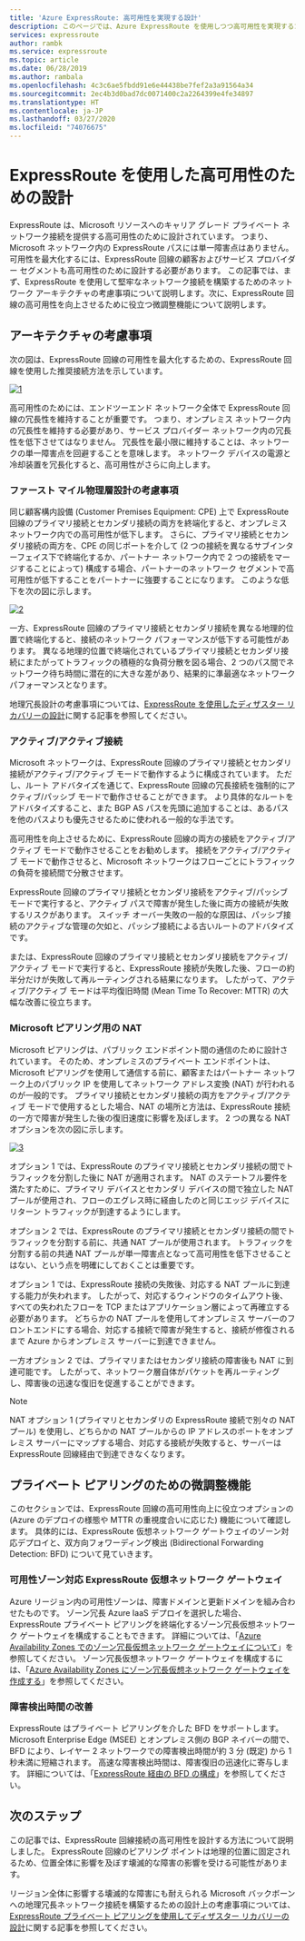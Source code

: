 ```yaml
---
title: 'Azure ExpressRoute: 高可用性を実現する設計'
description: このページでは、Azure ExpressRoute を使用しつつ高可用性を実現するためのアーキテクチャ上の推奨事項を示します。
services: expressroute
author: rambk
ms.service: expressroute
ms.topic: article
ms.date: 06/28/2019
ms.author: rambala
ms.openlocfilehash: 4c3c6ae5fbdd91e6e44438be7fef2a3a91564a34
ms.sourcegitcommit: 2ec4b3d0bad7dc0071400c2a2264399e4fe34897
ms.translationtype: HT
ms.contentlocale: ja-JP
ms.lasthandoff: 03/27/2020
ms.locfileid: "74076675"
---
```

# <a name="designing-for-high-availability-with-expressroute"></a>ExpressRoute を使用した高可用性のための設計

ExpressRoute は、Microsoft リソースへのキャリア グレード プライベート ネットワーク接続を提供する高可用性のために設計されています。 つまり、Microsoft ネットワーク内の ExpressRoute パスには単一障害点はありません。 可用性を最大化するには、ExpressRoute 回線の顧客およびサービス プロバイダー セグメントも高可用性のために設計する必要があります。 この記事では、まず、ExpressRoute を使用して堅牢なネットワーク接続を構築するためのネットワーク アーキテクチャの考慮事項について説明します。次に、ExpressRoute 回線の高可用性を向上させるために役立つ微調整機能について説明します。


## <a name="architecture-considerations"></a>アーキテクチャの考慮事項

次の図は、ExpressRoute 回線の可用性を最大化するための、ExpressRoute 回線を使用した推奨接続方法を示しています。

 [![1]][1]

高可用性のためには、エンドツーエンド ネットワーク全体で ExpressRoute 回線の冗長性を維持することが重要です。 つまり、オンプレミス ネットワーク内の冗長性を維持する必要があり、サービス プロバイダー ネットワーク内の冗長性を低下させてはなりません。 冗長性を最小限に維持することは、ネットワークの単一障害点を回避することを意味します。 ネットワーク デバイスの電源と冷却装置を冗長化すると、高可用性がさらに向上します。

### <a name="first-mile-physical-layer-design-considerations"></a>ファースト マイル物理層設計の考慮事項

 同じ顧客構内設備 (Customer Premises Equipment: CPE) 上で ExpressRoute 回線のプライマリ接続とセカンダリ接続の両方を終端化すると、オンプレミス ネットワーク内での高可用性が低下します。 さらに、プライマリ接続とセカンダリ接続の両方を、CPE の同じポートを介して (2 つの接続を異なるサブインターフェイス下で終端化するか、パートナー ネットワーク内で 2 つの接続をマージすることによって) 構成する場合、パートナーのネットワーク セグメントで高可用性が低下することをパートナーに強要することになります。 このような低下を次の図に示します。

[![2]][2]

一方、ExpressRoute 回線のプライマリ接続とセカンダリ接続を異なる地理的位置で終端化すると、接続のネットワーク パフォーマンスが低下する可能性があります。 異なる地理的位置で終端化されているプライマリ接続とセカンダリ接続にまたがってトラフィックの積極的な負荷分散を図る場合、2 つのパス間でネットワーク待ち時間に潜在的に大きな差があり、結果的に準最適なネットワーク パフォーマンスとなります。 

地理冗長設計の考慮事項については、[ExpressRoute を使用したディザスター リカバリーの設計][DR]に関する記事を参照してください。

### <a name="active-active-connections"></a>アクティブ/アクティブ接続

Microsoft ネットワークは、ExpressRoute 回線のプライマリ接続とセカンダリ接続がアクティブ/アクティブ モードで動作するように構成されています。 ただし、ルート アドバタイズを通じて、ExpressRoute 回線の冗長接続を強制的にアクティブ/パッシブ モードで動作させることができます。 より具体的なルートをアドバタイズすること、また BGP AS パスを先頭に追加することは、あるパスを他のパスよりも優先させるために使われる一般的な手法です。

高可用性を向上させるために、ExpressRoute 回線の両方の接続をアクティブ/アクティブ モードで動作させることをお勧めします。 接続をアクティブ/アクティブ モードで動作させると、Microsoft ネットワークはフローごとにトラフィックの負荷を接続間で分散させます。

ExpressRoute 回線のプライマリ接続とセカンダリ接続をアクティブ/パッシブ モードで実行すると、アクティブ パスで障害が発生した後に両方の接続が失敗するリスクがあります。 スイッチ オーバー失敗の一般的な原因は、パッシブ接続のアクティブな管理の欠如と、パッシブ接続による古いルートのアドバタイズです。

または、ExpressRoute 回線のプライマリ接続とセカンダリ接続をアクティブ/アクティブ モードで実行すると、ExpressRoute 接続が失敗した後、フローの約半分だけが失敗して再ルーティングされる結果になります。 したがって、アクティブ/アクティブ モードは平均復旧時間 (Mean Time To Recover: MTTR) の大幅な改善に役立ちます。

### <a name="nat-for-microsoft-peering"></a>Microsoft ピアリング用の NAT 

Microsoft ピアリングは、パブリック エンドポイント間の通信のために設計されています。 そのため、オンプレミスのプライベート エンドポイントは、Microsoft ピアリングを使用して通信する前に、顧客またはパートナー ネットワーク上のパブリック IP を使用してネットワーク アドレス変換 (NAT) が行われるのが一般的です。 プライマリ接続とセカンダリ接続の両方をアクティブ/アクティブ モードで使用するとした場合、NAT の場所と方法は、ExpressRoute 接続の一方で障害が発生した後の復旧速度に影響を及ぼします。 2 つの異なる NAT オプションを次の図に示します。

[![3]][3]

オプション 1 では、ExpressRoute のプライマリ接続とセカンダリ接続の間でトラフィックを分割した後に NAT が適用されます。 NAT のステートフル要件を満たすために、プライマリ デバイスとセカンダリ デバイスの間で独立した NAT プールが使用され、フローのエグレス時に経由したのと同じエッジ デバイスにリターン トラフィックが到達するようにします。

オプション 2 では、ExpressRoute のプライマリ接続とセカンダリ接続の間でトラフィックを分割する前に、共通 NAT プールが使用されます。 トラフィックを分割する前の共通 NAT プールが単一障害点となって高可用性を低下させることはない、という点を明確にしておくことは重要です。

オプション 1 では、ExpressRoute 接続の失敗後、対応する NAT プールに到達する能力が失われます。 したがって、対応するウィンドウのタイムアウト後、すべての失われたフローを TCP またはアプリケーション層によって再確立する必要があります。 どちらかの NAT プールを使用してオンプレミス サーバーのフロントエンドにする場合、対応する接続で障害が発生すると、接続が修復されるまで Azure からオンプレミス サーバーに到達できません。

一方オプション 2 では、プライマリまたはセカンダリ接続の障害後も NAT に到達可能です。 したがって、ネットワーク層自体がパケットを再ルーティングし、障害後の迅速な復旧を促進することができます。 

> [!NOTE]
> NAT オプション 1 (プライマリとセカンダリの ExpressRoute 接続で別々の NAT プール) を使用し、どちらかの NAT プールからの IP アドレスのポートをオンプレミス サーバーにマップする場合、対応する接続が失敗すると、サーバーは ExpressRoute 回線経由で到達できなくなります。
> 

## <a name="fine-tuning-features-for-private-peering"></a>プライベート ピアリングのための微調整機能

このセクションでは、ExpressRoute 回線の高可用性向上に役立つオプションの (Azure のデプロイの様態や MTTR の重視度合いに応じた) 機能について確認します。 具体的には、ExpressRoute 仮想ネットワーク ゲートウェイのゾーン対応デプロイと、双方向フォワーディング検出 (Bidirectional Forwarding Detection: BFD) について見ていきます。

### <a name="availability-zone-aware-expressroute-virtual-network-gateways"></a>可用性ゾーン対応 ExpressRoute 仮想ネットワーク ゲートウェイ

Azure リージョン内の可用性ゾーンは、障害ドメインと更新ドメインを組み合わせたものです。 ゾーン冗長 Azure IaaS デプロイを選択した場合、ExpressRoute プライベート ピアリングを終端化するゾーン冗長仮想ネットワーク ゲートウェイを構成することもできます。 詳細については、「[Azure Availability Zones でのゾーン冗長仮想ネットワーク ゲートウェイについて][zone redundant vgw]」を参照してください。 ゾーン冗長仮想ネットワーク ゲートウェイを構成するには、「[Azure Availability Zones にゾーン冗長仮想ネットワーク ゲートウェイを作成する][conf zone redundant vgw]」を参照してください。

### <a name="improving-failure-detection-time"></a>障害検出時間の改善

ExpressRoute はプライベート ピアリングを介した BFD をサポートします。 Microsoft Enterprise Edge (MSEE) とオンプレミス側の BGP ネイバーの間で、BFD により、レイヤー 2 ネットワークでの障害検出時間が約 3 分 (既定) から 1 秒未満に短縮されます。 高速な障害検出時間は、障害復旧の迅速化に寄与します。 詳細については、「[ExpressRoute 経由の BFD の構成][BFD]」を参照してください。

## <a name="next-steps"></a>次のステップ

この記事では、ExpressRoute 回線接続の高可用性を設計する方法について説明しました。 ExpressRoute 回線のピアリング ポイントは地理的位置に固定されるため、位置全体に影響を及ぼす壊滅的な障害の影響を受ける可能性があります。 

リージョン全体に影響する壊滅的な障害にも耐えられる Microsoft バックボーンへの地理冗長ネットワーク接続を構築するための設計上の考慮事項については、[ExpressRoute プライベート ピアリングを使用してディザスター リカバリーの設計][DR]に関する記事を参照してください。

<!--Image References-->
[1]: ./media/designing-for-high-availability-with-expressroute/exr-reco.png "ExpressRoute を使用した推奨接続方法"
[2]: ./media/designing-for-high-availability-with-expressroute/suboptimal-lastmile-connectivity.png "準最適なラスト マイル接続"
[3]: ./media/designing-for-high-availability-with-expressroute/nat-options.png "NAT オプション"


<!--Link References-->
[zone redundant vgw]: https://docs.microsoft.com/azure/vpn-gateway/about-zone-redundant-vnet-gateways
[conf zone redundant vgw]: https://docs.microsoft.com/azure/vpn-gateway/create-zone-redundant-vnet-gateway
[Configure Global Reach]: https://docs.microsoft.com/azure/expressroute/expressroute-howto-set-global-reach
[BFD]: https://docs.microsoft.com/azure/expressroute/expressroute-bfd
[DR]: https://docs.microsoft.com/azure/expressroute/designing-for-disaster-recovery-with-expressroute-privatepeering




